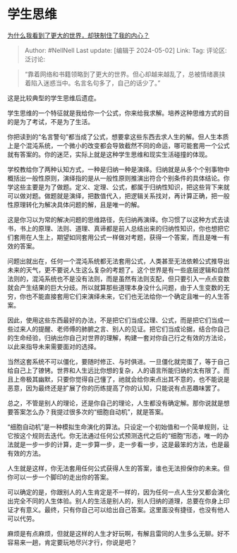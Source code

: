 # 学生思维
[为什么我看到了更大的世界，却狭制住了我的内心？](https://www.zhihu.com/question/647837751/answer/3485321193)

> Author: #NellNell
> Last update: [编辑于 2024-05-02]
> Link:
> Tag:
> 评论区:
> 泛讨论:

> “靠着网络和书籍领略到了更大的世界。但心却越来越乱了，总被情绪裹挟着陷入迷惑当中。名言名句多了，自己的话少了。”

这是比较典型的学生思维后遗症。

学生思维的一个特征就是我给你一个公式，你来给我求解。培养这种思维方式的目的是为了考试，不是为了生活。

你把读到的“名言警句”都当成了公式，想要拿这些东西去求人生的解。但人生本质上是个混沌系统，一个微小的改变都会导致截然不同的命运，哪可能套用一个公式就有答案的。你的迷茫，实际上就是这种学生思维和现实生活碰撞的体现。

学校教给你了两种认知方式，一种是归纳一种是演绎。归纳就是从多个个别事物中概括出一般性原则，演绎指的是从一般性原则推演出符合个别条件的具体结论。你学这些主要是为了做题。定义、定理、公式，都属于归纳性知识，把这些背下来就可以做对题。做题就是演绎，把数值代入，把逻辑关系找对，再计算正确，把一般性原理转化为解决具体问题的解，且是唯一的解。

这是你习以为常的解决问题的思维路径，先归纳再演绎。你习惯了以这种方式去读书，书上的原理、法则、道理、真谛都是前人总结出来的归纳性知识，你也想把它们套用在人生上，期望如同套用公式一样做对考题，获得一个答案，而且是唯一有效的答案。

问题出就出在，任何一个混沌系统都无法套用公式，人类甚至无法依赖公式推导出未来的天气，更不要说人生这么复杂的考题了。这个世界是有一些底层逻辑和自然法则的，混沌系统也不是没有法则，而是虽然有法则支配，但只要引入一点点变数就会产生结果的巨大分歧。所以就算那些道理本身没什么问题，由于人生变数的无穷，你也不能直接套用它们来演绎未来，它们也无法给你一个确定且唯一的人生答案。

因此，使用这些东西最好的办法，不是把它们当成公理、公式，而是把它们当成一些过来人的提醒、老师傅的肺腑之言、别人的见证。把它们当成论据，结合你自己的生命经验，归纳出你自己对世界的理解，构建一套对你自己行之有效的方法论，以此来指导未来需要面对的选择。

当然这套系统不可以僵化，要随时修正、与时俱进。一旦僵化就完蛋了，等于自己给自己上了镣铐。世界和人生远比你想的复杂，人的语言所能归纳的太有限了。而且上帝极其幽默，只要你觉得自己懂了，祂就会给你来点出其不意的，也不能说是恶意，因为最终还是扩展了你的历练提高了你的认知，只能说有点恶趣味罢了。

总之，不管是别人的理论，还是你自己的理论，人生都没有确定解。那你说就是想要答案怎么办？我提过很多次的“细胞自动机”，就是答案。

“细胞自动机”是一种模拟生命演化的算法。只设定一个初始值和一个简单规则，让它按这个规则去迭代。你无法通过任何公式预测迭代之后的“细胞”形态，唯一的办法就是一步一步的计算，走一步算一步，走一步看一步，这是最笨的方法，也是最有效的方法。

人生就是这样，你无法套用任何公式获得人生的答案，谁也无法担保你的未来。但你可以一步一个脚印的走出你的答案。

可以确定的是，你跟别人的人生肯定是不一样的，因为任何一点人生分叉都会演化出完全不同的人生体验。别人的生活是别人的，别人归纳的道理，总要在你身上印证才有意义。最终，只有你自己可以给出自己答案。这里面没有捷径，也没有他人可以代劳。

麻烦是有点麻烦，但就是这样的人生才好玩啊，有解且雷同的人生多么无聊。好不容易来一趟，肯定要玩地尽兴才行，你说是吧？
